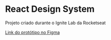 # React Design System
Projeto criado durante o Ignite Lab da Rocketseat

[Link do protótipo no Figma](https://www.figma.com/file/j5Pz7dh9xTj9HbDh3EMYbO/Ignite-Lab-Design-System?node-id=0%3A1)
